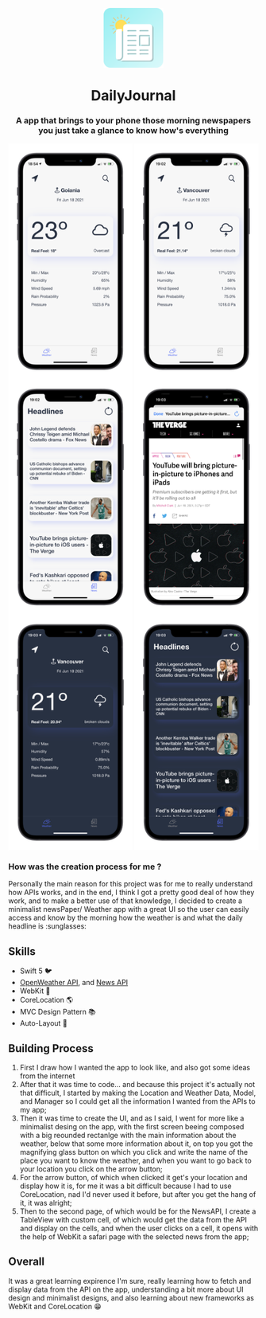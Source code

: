 <p align="center">
  <img align="center" src="DailyjournalReadme/dailyjournallogo.png" alt="DailyJournal Logo" width="120"/>
  <h1 align="center">DailyJournal</h1>
  <h3 align="center">A app that brings to your phone those morning newspapers you just take a glance to know how's everything</h3>
  <p float="left">
    <img align="center" src="DailyjournalReadme/screen1.png" alt="First app screen" width="250"/>
    <img align="center" src="DailyjournalReadme/screen2.png" alt="Second app screen" width="250"/>
    <img align="center" src="DailyjournalReadme/screen3.png" alt="Thrid app screen" width="250"/>
    <img align="center" src="DailyjournalReadme/screen4.png" alt="Fourth app screen" width="250"/>
    <img align="center" src="DailyjournalReadme/screen5.png" alt="Fifth app screen" width="250"/>
    <img align="center" src="DailyjournalReadme/screen6.png" alt="Sixth app screen" width="250"/>
  </p>
</p>

<h3>How was the creation process for me ? </h3>
<p> Personally the main reason for this project was for me to really understand how APIs works, and in the end, I think I got a pretty good deal of how they work, and to make a better use of that knowledge, I decided to create a minimalist newsPaper/ Weather app with a great UI so the user can easily access and know by the morning how the weather is and what the daily headline is :sunglasses: </p>

## Skills
- Swift 5 :bird:
- [OpenWeather API](https://openweathermap.org/api), and [News API](https://newsapi.org/)
- WebKit :iphone:
- CoreLocation :earth_americas:
- MVC Design Pattern :books:
- Auto-Layout :triangular_ruler:

## Building Process
1. First I draw how I wanted the app to look like, and also got some ideas from the internet
2. After that it was time to code... and because this project it's actually not that difficult, I started by making the Location and Weather Data, Model, and Manager so I could get all the information I wanted from the APIs to my app;
3. Then it was time to create the UI, and as I said, I went for more like a minimalist desing on the app, with the first screen beeing composed with a big reounded rectanlge with the main information about the weather, below that some more information about it, on top you got the magnifying glass button on which you click and write the name of the place you want to know the weather, and when you want to go back to your location you click on the arrow button;
4. For the arrow button, of which when clicked it get's your location and display how it is, for me it was a bit difficult because I had to use CoreLocation, nad I'd never used it before, but after you get the hang of it, it was alright;
5. Then to the second page, of which would be for the NewsAPI, I create a TableView with custom cell, of which would get the data from the API and display on the cells, and when the user clicks on a cell, it opens with the help of WebKit a safari page with the selected news from the app;

## Overall
It was a great learning expirence I'm sure, really learning how to fetch and display data from the API on the app, understanding a bit more about UI design and minimalist designs, and also learning about new frameworks as WebKit and CoreLocation 😁
